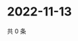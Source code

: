# 2022-11-13

共 0 条

<!-- BEGIN WEIBO -->
<!-- 最后更新时间 Sun Nov 13 2022 01:16:17 GMT+0800 (China Standard Time) -->

<!-- END WEIBO -->
